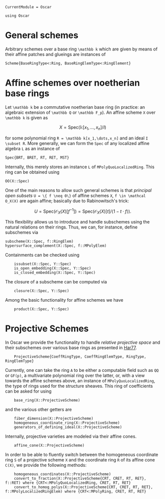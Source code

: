 ```@meta
CurrentModule = Oscar
```

```@setup oscar
using Oscar
```

# General schemes

Arbitrary schemes over a base ring ``\mathbb k`` which are given by means 
of their affine patches and glueings are instances of 
```@docs
Scheme{BaseRingType<:Ring, BaseRingElemType<:RingElement}
```

# Affine schemes over noetherian base rings

Let ``\mathbb k`` be a commutative noetherian base ring 
(in practice: an algebraic extension of ``\mathbb Q`` or ``\mathbb F_p``). 
An affine scheme ``X`` over ``\mathbb k`` is given as 
```math
    X = \mathrm{Spec} \left(\mathbb k[x_1,\dots,x_n]/I\right)
```
for some polynomial ring ``R = \mathbb k[x_1,\dots,x_n]`` and an ideal ``I \subset R``.
More generally, we can form the `Spec` of any localized affine algebra ``L`` as an 
instance of 
```@docs
Spec{BRT, BRET, RT, RET, MST}
```
Internally, this merely stores an instance ``L`` of `MPolyQuoLocalizedRing`.
This ring can be obtained using 
```@docs
OO(X::Spec)
```
One of the main reasons to allow such general schemes is that *principal open subsets* 
``U = \{ f \neq 0\}`` of affine schemes ``X``, ``f \in \mathcal O_X(X)`` are again 
affine; basically due to Rabinowitsch's trick:
```math
    U = \mathrm{Spec} \left(\mathcal O_X(X)[f^{-1}]\right) = \mathrm{Spec} \left(\mathcal O_X(X)[t]/\langle 1 - t\cdot f \rangle\right).
```
This flexibility allows us to introduce and handle subschemes using the natural 
relations on their rings. Thus, we can, for instance, define subschemes via 
```@docs
subscheme(X::Spec, f::RingElem)
hypersurface_complement(X::Spec, f::MPolyElem)
```
Containments can be checked using 
```@docs 
    issubset(X::Spec, Y::Spec)
    is_open_embedding(X::Spec, Y::Spec)
    is_closed_embedding(X::Spec, Y::Spec)
```
The closure of a subscheme can be computed via
```@docs 
    closure(X::Spec, Y::Spec)
```
Among the basic functionality for affine schemes we have 
```@docs
    product(X::Spec, Y::Spec)
```

# Projective Schemes

In Oscar we provide the functionality to handle *relative projective space* and their subschemes 
over various base rings as presented in [Har77](@cite).
```@docs
    ProjectiveScheme{CoeffRingType, CoeffRingElemType, RingType, RingElemType}
```
Currently, one can take the ring ``A`` to be either a computable field such as `QQ` or `GF(p)`, 
a multivariate polynomial ring over the latter, or, with a view towards the affine schemes 
above, an instance of `MPolyQuoLocalizedRing`, the type of rings used for the structure 
sheaves. This ring of coefficients can be asked for using 
```@docs
    base_ring(X::ProjectiveScheme)
```
and the various other getters are 
```@docs
    fiber_dimension(X::ProjectiveScheme)
    homogeneous_coordinate_ring(X::ProjectiveScheme)
    generators_of_defining_ideal(X::ProjectiveScheme)
```
Internally, projective varieties are modeled via their affine cones. 
```@docs
    affine_cone(X::ProjectiveScheme) 
```
In order to be able to fluently switch between the homogeneous coordinate 
ring ``S`` of a projective scheme ``X`` and the coordinate ring ``R`` of 
its affine cone ``C(X)``, we provide the following methods:
```@docs
    homogeneous_coordinates(X::ProjectiveScheme)
    convert_to_fraction(X::ProjectiveScheme{CRT, CRET, RT, RET}, f::RET) where {CRT<:MPolyQuoLocalizedRing, CRET, RT, RET}
    convert_to_homog_polys(X::ProjectiveScheme{CRT, CRET, RT, RET}, f::MPolyLocalizedRingElem) where {CRT<:MPolyRing, CRET, RT, RET}
```

  
